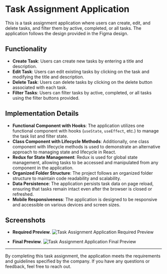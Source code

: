# Task Assignment Application

This is a task assignment application where users can create, edit, and delete tasks, and filter them by active, completed, or all tasks. The application follows the design provided in the Figma design.

## Functionality
- **Create Task**: Users can create new tasks by entering a title and description.
- **Edit Task**: Users can edit existing tasks by clicking on the task and modifying the title and description.
- **Delete Task**: Users can delete tasks by clicking on the delete button associated with each task.
- **Filter Tasks**: Users can filter tasks by active, completed, or all tasks using the filter buttons provided.

## Implementation Details
- **Functional Component with Hooks**: The application utilizes one functional component with hooks (`useState`, `useEffect`, etc.) to manage the task list and filter state.
- **Class Component with Lifecycle Methods**: Additionally, one class component with lifecycle methods is used to demonstrate an alternative approach to managing state and lifecycle in React.
- **Redux for State Management**: Redux is used for global state management, allowing tasks to be accessed and manipulated from any component in the application.
- **Organized Folder Structure**: The project follows an organized folder structure to maintain code readability and scalability.
- **Data Persistence**: The application persists task data on page reload, ensuring that tasks remain intact even after the browser is closed or refreshed.
- **Mobile Responsiveness**: The application is designed to be responsive and accessible on various devices and screen sizes.

## Screenshots
- **Required Preview**.
![Task Assignment Application Required Preview](/RequiredPrev.png)

- **Final Preview**.
![Task Assignment Application Final Preview](/FinalPrev.png)

---

By completing this task assignment, the application meets the requirements and guidelines specified by the company. If you have any questions or feedback, feel free to reach out.
